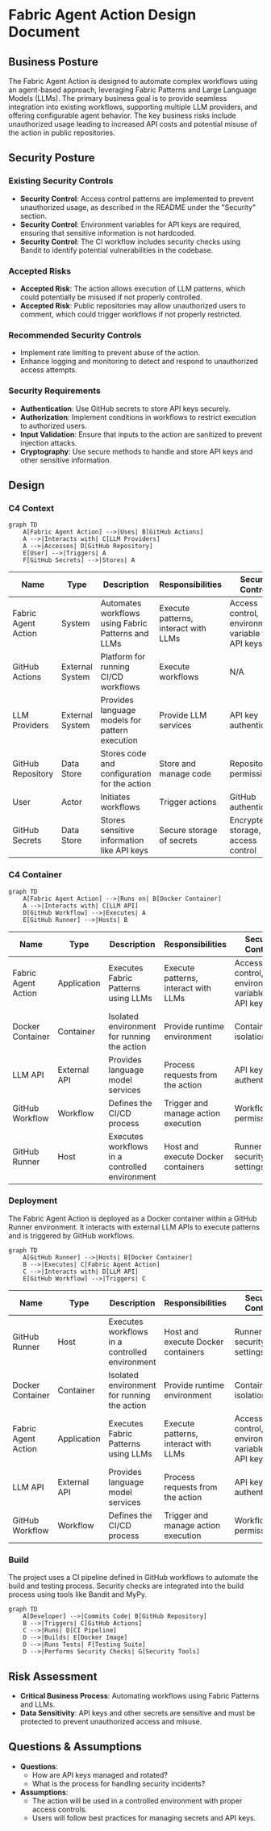 # Fabric Agent Action Design Document

## Business Posture

The Fabric Agent Action is designed to automate complex workflows using an agent-based approach, leveraging Fabric Patterns and Large Language Models (LLMs). The primary business goal is to provide seamless integration into existing workflows, supporting multiple LLM providers, and offering configurable agent behavior. The key business risks include unauthorized usage leading to increased API costs and potential misuse of the action in public repositories.

## Security Posture

### Existing Security Controls

- **Security Control**: Access control patterns are implemented to prevent unauthorized usage, as described in the README under the "Security" section.
- **Security Control**: Environment variables for API keys are required, ensuring that sensitive information is not hardcoded.
- **Security Control**: The CI workflow includes security checks using Bandit to identify potential vulnerabilities in the codebase.

### Accepted Risks

- **Accepted Risk**: The action allows execution of LLM patterns, which could potentially be misused if not properly controlled.
- **Accepted Risk**: Public repositories may allow unauthorized users to comment, which could trigger workflows if not properly restricted.

### Recommended Security Controls

- Implement rate limiting to prevent abuse of the action.
- Enhance logging and monitoring to detect and respond to unauthorized access attempts.

### Security Requirements

- **Authentication**: Use GitHub secrets to store API keys securely.
- **Authorization**: Implement conditions in workflows to restrict execution to authorized users.
- **Input Validation**: Ensure that inputs to the action are sanitized to prevent injection attacks.
- **Cryptography**: Use secure methods to handle and store API keys and other sensitive information.

## Design

### C4 Context

```mermaid
graph TD
    A[Fabric Agent Action] -->|Uses| B[GitHub Actions]
    A -->|Interacts with| C[LLM Providers]
    A -->|Accesses| D[GitHub Repository]
    E[User] -->|Triggers| A
    F[GitHub Secrets] -->|Stores| A
```

| Name              | Type          | Description                                      | Responsibilities                          | Security Controls                                      |
|-------------------|---------------|--------------------------------------------------|-------------------------------------------|--------------------------------------------------------|
| Fabric Agent Action | System       | Automates workflows using Fabric Patterns and LLMs | Execute patterns, interact with LLMs      | Access control, environment variable for API keys      |
| GitHub Actions    | External System | Platform for running CI/CD workflows             | Execute workflows                         | N/A                                                    |
| LLM Providers     | External System | Provides language models for pattern execution   | Provide LLM services                      | API key authentication                                 |
| GitHub Repository | Data Store    | Stores code and configuration for the action     | Store and manage code                     | Repository permissions                                 |
| User              | Actor         | Initiates workflows                              | Trigger actions                           | GitHub authentication                                  |
| GitHub Secrets    | Data Store    | Stores sensitive information like API keys       | Secure storage of secrets                 | Encrypted storage, access control                      |

### C4 Container

```mermaid
graph TD
    A[Fabric Agent Action] -->|Runs on| B[Docker Container]
    A -->|Interacts with| C[LLM API]
    D[GitHub Workflow] -->|Executes| A
    E[GitHub Runner] -->|Hosts| B
```

| Name              | Type          | Description                                      | Responsibilities                          | Security Controls                                      |
|-------------------|---------------|--------------------------------------------------|-------------------------------------------|--------------------------------------------------------|
| Fabric Agent Action | Application  | Executes Fabric Patterns using LLMs              | Execute patterns, interact with LLMs      | Access control, environment variable for API keys      |
| Docker Container  | Container     | Isolated environment for running the action      | Provide runtime environment               | Container isolation                                    |
| LLM API           | External API  | Provides language model services                 | Process requests from the action          | API key authentication                                 |
| GitHub Workflow   | Workflow      | Defines the CI/CD process                        | Trigger and manage action execution       | Workflow permissions                                   |
| GitHub Runner     | Host          | Executes workflows in a controlled environment   | Host and execute Docker containers        | Runner security settings                               |

### Deployment

The Fabric Agent Action is deployed as a Docker container within a GitHub Runner environment. It interacts with external LLM APIs to execute patterns and is triggered by GitHub workflows.

```mermaid
graph TD
    A[GitHub Runner] -->|Hosts| B[Docker Container]
    B -->|Executes| C[Fabric Agent Action]
    C -->|Interacts with| D[LLM API]
    E[GitHub Workflow] -->|Triggers| C
```

| Name              | Type          | Description                                      | Responsibilities                          | Security Controls                                      |
|-------------------|---------------|--------------------------------------------------|-------------------------------------------|--------------------------------------------------------|
| GitHub Runner     | Host          | Executes workflows in a controlled environment   | Host and execute Docker containers        | Runner security settings                               |
| Docker Container  | Container     | Isolated environment for running the action      | Provide runtime environment               | Container isolation                                    |
| Fabric Agent Action | Application  | Executes Fabric Patterns using LLMs              | Execute patterns, interact with LLMs      | Access control, environment variable for API keys      |
| LLM API           | External API  | Provides language model services                 | Process requests from the action          | API key authentication                                 |
| GitHub Workflow   | Workflow      | Defines the CI/CD process                        | Trigger and manage action execution       | Workflow permissions                                   |

### Build

The project uses a CI pipeline defined in GitHub workflows to automate the build and testing process. Security checks are integrated into the build process using tools like Bandit and MyPy.

```mermaid
graph TD
    A[Developer] -->|Commits Code| B[GitHub Repository]
    B -->|Triggers| C[GitHub Actions]
    C -->|Runs| D[CI Pipeline]
    D -->|Builds| E[Docker Image]
    D -->|Runs Tests| F[Testing Suite]
    D -->|Performs Security Checks| G[Security Tools]
```

## Risk Assessment

- **Critical Business Process**: Automating workflows using Fabric Patterns and LLMs.
- **Data Sensitivity**: API keys and other secrets are sensitive and must be protected to prevent unauthorized access and misuse.

## Questions & Assumptions

- **Questions**:
  - How are API keys managed and rotated?
  - What is the process for handling security incidents?
- **Assumptions**:
  - The action will be used in a controlled environment with proper access controls.
  - Users will follow best practices for managing secrets and API keys.